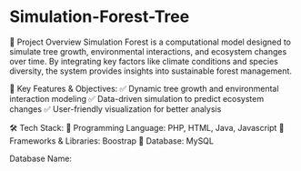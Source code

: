 # Simulation-Forest-Tree
🔹 Project Overview
Simulation Forest is a computational model designed to simulate tree growth, environmental interactions, and ecosystem changes over time. By integrating key factors like climate conditions and species diversity, the system provides insights into sustainable forest management.

🎯 Key Features & Objectives:
✅ Dynamic tree growth and environmental interaction modeling
✅ Data-driven simulation to predict ecosystem changes
✅ User-friendly visualization for better analysis

🛠 Tech Stack:
🔹 Programming Language: PHP, HTML, Java, Javascript
🔹 Frameworks & Libraries: Boostrap
🔹 Database: MySQL

Database Name:
